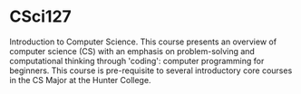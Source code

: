 # CSci127
Introduction to Computer Science.
This course presents an overview of computer science (CS) with an emphasis on problem-solving and computational thinking through 'coding': computer programming for beginners. This course is pre-requisite to several introductory core courses in the CS Major at the Hunter College.
